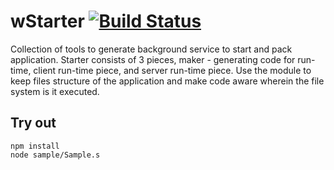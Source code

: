 
# wStarter [![Build Status](https://travis-ci.org/Wandalen/wStarter.svg?branch=master)](https://travis-ci.org/Wandalen/wStarter)

Collection of tools to generate background service to start and pack application. Starter consists of 3 pieces, maker - generating code for run-time, client run-time piece, and server run-time piece. Use the module to keep files structure of the application and make code aware wherein the file system is it executed.

## Try out
```
npm install
node sample/Sample.s
```


































